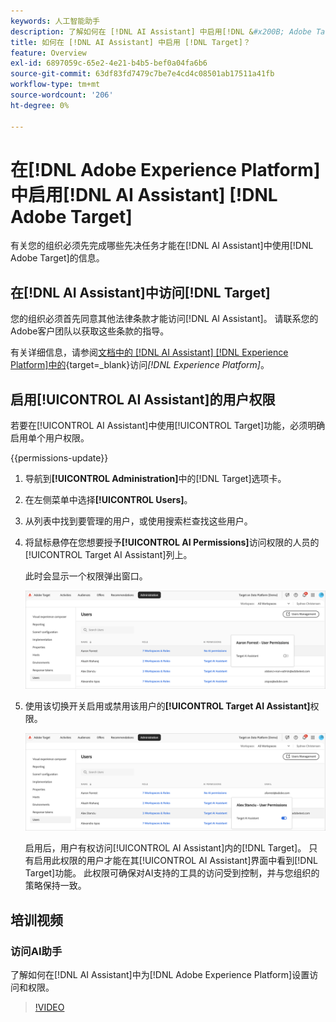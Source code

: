 ```yaml
---
keywords: 人工智能助手
description: 了解如何在 [!DNL AI Assistant] 中启用[!DNL &#x200B; Adobe Target]。
title: 如何在 [!DNL AI Assistant] 中启用 [!DNL Target]？
feature: Overview
exl-id: 6897059c-65e2-4e21-b4b5-bef0a04fa6b6
source-git-commit: 63df83fd7479c7be7e4cd4c08501ab17511a41fb
workflow-type: tm+mt
source-wordcount: '206'
ht-degree: 0%

---
```


# 在[!DNL Adobe Experience Platform]中启用[!DNL AI Assistant] [!DNL Adobe Target]

有关您的组织必须先完成哪些先决任务才能在[!DNL AI Assistant]中使用[!DNL Adobe Target]的信息。

## 在[!DNL AI Assistant]中访问[!DNL Target]

您的组织必须首先同意其他法律条款才能访问[!DNL AI Assistant]。 请联系您的Adobe客户团队以获取这些条款的指导。

有关详细信息，请参阅[文档中的 [!DNL AI Assistant]  [!DNL Experience Platform]中的](https://experienceleague.adobe.com/zh-hans/docs/experience-platform/ai-assistant/access){target=_blank}访问&#x200B;*[!DNL Experience Platform]*。

## 启用[!UICONTROL AI Assistant]的用户权限

若要在[!UICONTROL AI Assistant]中使用[!UICONTROL Target]功能，必须明确启用单个用户权限。

{{permissions-update}}

1. 导航到&#x200B;**[!UICONTROL Administration]**&#x200B;中的[!DNL Target]选项卡。
1. 在左侧菜单中选择&#x200B;**[!UICONTROL Users]**。
1. 从列表中找到要管理的用户，或使用搜索栏查找这些用户。
1. 将鼠标悬停在您想要授予&#x200B;**[!UICONTROL AI Permissions]**&#x200B;访问权限的人员的[!UICONTROL Target AI Assistant]列上。

   此时会显示一个权限弹出窗口。

   ![AI助手设置](/help/main/c-intro/assets/ai-pop-up2.png)

1. 使用该切换开关启用或禁用该用户的&#x200B;**[!UICONTROL Target AI Assistant]**&#x200B;权限。

   ![AI助手权限弹出窗口](/help/main/c-intro/assets/ai-pop-up.png)

   启用后，用户有权访问[!UICONTROL AI Assistant]内的[!DNL Target]。 只有启用此权限的用户才能在其[!UICONTROL AI Assistant]界面中看到[!DNL Target]功能。 此权限可确保对AI支持的工具的访问受到控制，并与您组织的策略保持一致。

## 培训视频

### 访问AI助手

了解如何在[!DNL AI Assistant]中为[!DNL Adobe Experience Platform]设置访问和权限。

>[!VIDEO](https://video.tv.adobe.com/v/3436470/?learn=on&#x26;enablevpops)
